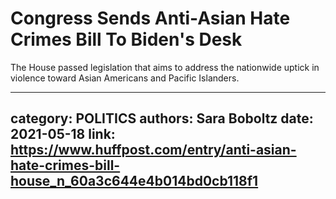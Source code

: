 # Congress Sends Anti-Asian Hate Crimes Bill To Biden's Desk

The House passed legislation that aims to address the nationwide uptick in violence toward Asian Americans and Pacific Islanders.

---
category: POLITICS
authors: Sara Boboltz
date: 2021-05-18
link: https://www.huffpost.com/entry/anti-asian-hate-crimes-bill-house_n_60a3c644e4b014bd0cb118f1
---

